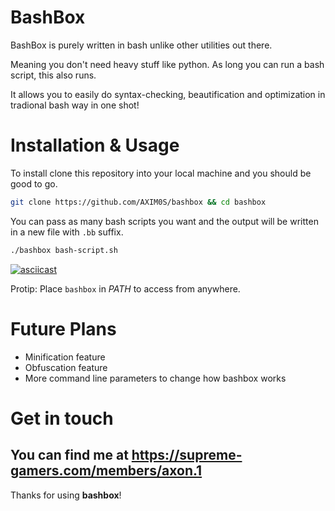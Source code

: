 # BashBox

BashBox is purely written in bash unlike other utilities out there.

Meaning you don't need heavy stuff like python. As long you can run a bash script, this also runs.

It allows you to easily do syntax-checking, beautification and optimization in tradional bash way in one shot!

# Installation & Usage

To install clone this repository into your local machine and you should be good to go.

```bash
git clone https://github.com/AXIM0S/bashbox && cd bashbox
```

You can pass as many bash scripts you want and the output will be written in a new file with `.bb` suffix.

```bash
./bashbox bash-script.sh
```

[![asciicast](https://asciinema.org/a/pZO2PAWupVaTSBuVH2qmWxS24.svg)](https://asciinema.org/a/pZO2PAWupVaTSBuVH2qmWxS24)

Protip: Place `bashbox` in _PATH_  to access from anywhere.

# Future Plans

* Minification feature
* Obfuscation feature
* More command line parameters to change how bashbox works

# Get in touch

## You can find me at https://supreme-gamers.com/members/axon.1

Thanks for using **bashbox**!
